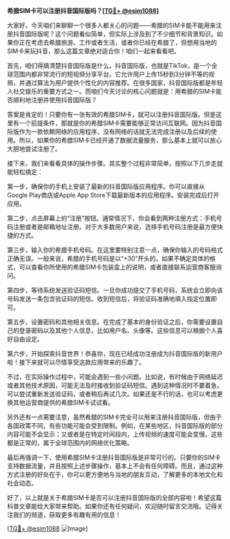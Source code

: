 **希腊SIM卡可以注册抖音国际版吗？[[TG💪+ @esim1088](https://t.me/s/esim1088)]**

大家好，今天咱们来聊聊一个很多人都关心的问题——希腊的SIM卡能不能用来注册抖音国际版呢？这个问题看似简单，但实际上涉及到了不少细节和背景知识。如果你正在考虑去希腊旅游、工作或者生活，或者你已经在希腊了，但想用当地的SIM卡来玩抖音，那么这篇文章绝对适合你！咱们一起来看看吧。

首先，咱们得搞清楚抖音国际版是什么。抖音国际版，也就是TikTok，是一个全球范围内都非常流行的短视频分享平台。它允许用户上传15秒到3分钟不等的视频，并通过算法为用户提供个性化的内容推荐。在很多国家，抖音国际版都是年轻人社交娱乐的重要方式之一。而咱们今天讨论的核心问题就是：用希腊的SIM卡能否顺利地注册并使用抖音国际版？

答案是肯定的！只要你有一张有效的希腊SIM卡，就可以注册抖音国际版。但是这里有一个前提条件，那就是你的希腊SIM卡需要能够正常访问互联网。因为抖音国际版作为一款依赖网络的应用程序，没有网络的话就无法完成注册以及后续的使用。所以，如果你的希腊SIM卡已经开通了数据流量服务，那么基本上就可以放心大胆地尝试注册了。

接下来，我们来看看具体的操作步骤。其实整个过程非常简单，按照以下几步走就能轻松搞定：

第一步，确保你的手机上安装了最新的抖音国际版应用程序。你可以直接从Google Play商店或Apple App Store下载最新版本的应用程序。安装完成后打开应用。

第二步，点击屏幕上的“注册”按钮。通常情况下，你会看到两种注册方式：手机号码注册或者是邮箱地址注册。对于大多数用户来说，选择手机号码注册是最方便快捷的方式。

第三步，输入你的希腊手机号码。在这里要特别注意一点，确保你输入的号码格式正确无误。一般来说，希腊的手机号码是以“+30”开头的。如果不确定具体的格式，可以查看你所使用的希腊SIM卡包装盒上的说明，或者直接联系运营商客服询问。

第四步，等待系统发送验证码短信。一旦你成功提交了手机号码，系统会立即向该号码发送一条包含验证码的短信。收到短信后，将验证码准确地填入指定位置即可。

第五步，设置密码和其他相关信息。在完成了基本的身份验证之后，你需要设置自己的登录密码以及其他个人信息，比如用户名、头像等。这些信息可以根据个人喜好自由设定。

第六步，开始探索抖音世界！恭喜你，现在已经成功注册成为抖音国际版的新用户啦！接下来就可以尽情享受这款应用带来的乐趣了。

不过，在实际操作过程中，可能会遇到一些小问题。比如说，有时候由于网络延迟或者其他技术原因，可能无法及时接收到验证码短信。遇到这种情况时不要着急，可以尝试重新发送验证码，或者稍后再试几次。如果还是不行的话，也可以考虑更换其他运营商提供的希腊SIM卡试试看。

另外还有一点需要注意，虽然希腊的SIM卡完全可以用来注册抖音国际版，但由于各国政策不同，有些功能可能会受到限制。例如，在某些地区，抖音国际版的部分内容可能不会显示；又或者是在特定时间段内，上传视频的速度可能会变慢。这些都是正常的，属于全球范围内的网络优化策略。

最后再强调一下，使用希腊SIM卡注册抖音国际版是非常可行的。只要你的SIM卡支持数据流量，并且按照上述步骤操作，基本上不会有任何障碍。而且，通过这种方式注册的好处在于，你可以更方便地与当地的朋友互动，了解更多的本地文化和社会动态。

好了，以上就是关于希腊SIM卡是否可以注册抖音国际版的全部内容啦！希望这篇科普文章能给大家带来帮助。如果你还有任何疑问，欢迎随时留言交流哦。记得关注我们的频道，获取更多有趣有用的信息！

[[TG💪+ @esim1088](https://t.me/s/esim1088) ![Image](https://i.postimg.cc/4NQfJmqS/Snipaste-2025-05-13-00-14-12.png)]